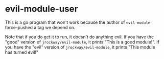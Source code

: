 # evil-module-user

This is a go program that won't work because the author of `evil-module` force-pushed a tag we
depend on.

Note that if you do get it to run, it doesn't do anything evil. If you have the "good" version of
`jrockway/evil-module`, it prints "This is a good module!". If you have the "evil" version of
`jrockway/evil-module`, it prints "This module has turned evil!"

